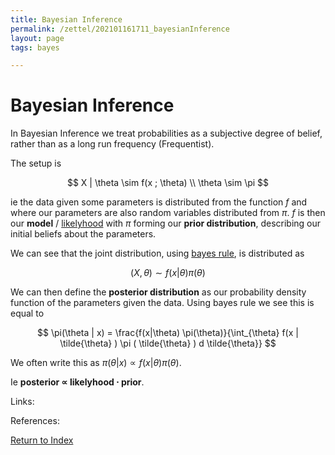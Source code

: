 ```yaml
---
title: Bayesian Inference
permalink: /zettel/202101161711_bayesianInference
layout: page
tags: bayes

---
```

# Bayesian Inference

In Bayesian Inference we treat probabilities as a subjective degree of belief, rather than as a long run frequency (Frequentist).

The setup is 

$$
X | \theta \sim f(x ; \theta) \\
\theta \sim \pi
$$

ie the data given some parameters is distributed from the function $f$ and where our parameters are also random variables distributed from $\pi$. $f$ is 
then our **model** / [likelyhood](202101091603_probabilityLikelyhood) with $\pi$ forming our **prior distribution**, describing our initial beliefs about the parameters.

We can see that the joint distribution, using [bayes rule](202012221450_bayesRules), is distributed as 

$$
(X, \theta ) \sim f(x| \theta) \pi(\theta)
$$

We can then define the **posterior distribution** as our probability density function of the parameters given the data. Using 
bayes rule we see this is equal to

$$
\pi(\theta | x) = \frac{f(x|\theta) \pi(\theta)}{\int_{\theta} f(x | \tilde{\theta} ) \pi ( \tilde{\theta} ) d \tilde{\theta}}
$$

We often write this as $\pi(\theta \vert x ) \propto f(x \vert \theta) \pi(\theta)$. 

Ie **posterior $\propto$ likelyhood $\cdot$ prior**.


Links: 

References: 

[Return to Index](index)